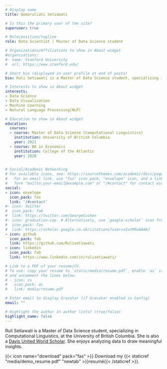 ```yaml
---
# Display name
title: Qomaruliati Setiawati

# Is this the primary user of the site?
superuser: true

# Role/position/tagline
role: Data Scientist | Master of Data Science student

# Organizations/Affiliations to show in About widget
#organizations:
#- name: Stanford University
#  url: https://www.stanford.edu/

# Short bio (displayed in user profile at end of posts)
bio: Ruli Setiawati is a Master of Data Science student, specializing in Computational Linguistics, at the University of British Columbia. She is also a [Davis United World Scholars](https://www.davisuwcscholars.org/). She enjoys drawing meaningful insights to solve problems and grow businesses. 

# Interests to show in About widget
interests:
- Data Science
- Data Visualization
- Machine Learning
- Natural Language Processing(NLP)

# Education to show in About widget
education:
  courses:
  - course: Master of Data Science (Computational Linguistics)
    institution: University of British Columbia
    year: 2021
  - course: BA in Economics
    institution: College of the Atlantic
    year: 2020
  

# Social/Academic Networking
# For available icons, see: https://sourcethemes.com/academic/docs/page-builder/#icons
#   For an email link, use "fas" icon pack, "envelope" icon, and a link in the
#   form "mailto:your-email@example.com" or "/#contact" for contact widget.
social:
- icon: envelope
  icon_pack: fas
  link: '/#contact'
#- icon: twitter
#  icon_pack: fab
#  link: https://twitter.com/GeorgeCushen
#- icon: graduation-cap  # Alternatively, use `google-scholar` icon from `ai` icon pack
#  icon_pack: fas
#  link: https://scholar.google.co.uk/citations?user=sIwtMXoAAAAJ
- icon: github
  icon_pack: fab
  link: https://github.com/Rulisetiawati
- icon: linkedin
  icon_pack: fab
  link: https://www.linkedin.com/in/rulisetiawati/

# Link to a PDF of your resume/CV.
# To use: copy your resume to `static/media/resume.pdf`, enable `ai` icons in `params.toml`, 
# and uncomment the lines below.
# - icon: cv
#   icon_pack: ai
#   link: media/resume.pdf

# Enter email to display Gravatar (if Gravatar enabled in Config)
email: ""

# Highlight the author in author lists? (true/false)
highlight_name: false
---
```


Ruli Setiawati is a Master of Data Science student, specializing in Computational Linguistics, at the University of British Columbia. She is also a [Davis United World Scholar](https://www.davisuwcscholars.org/). She enjoys analyzing data to draw meaningful insights.

{{< icon name="download" pack="fas" >}} Download my {{< staticref "media/demo_resume.pdf" "newtab" >}}resumé{{< /staticref >}}.

